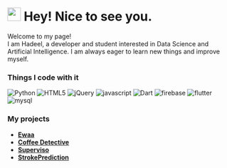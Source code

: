 

<!--
**HadeelQu/HadeelQu** is a ✨ _special_ ✨ repository because its `README.md` (this file) appears on your GitHub profile.

Here are some ideas to get you started:

- 🔭 I’m currently working on ...
- 🌱 I’m currently learning ...
- 👯 I’m looking to collaborate on ...
- 🤔 I’m looking for help with ...
- 💬 Ask me about ...
- 📫 How to reach me: ...
- 😄 Pronouns: ...
- ⚡ Fun fact: ...
-->
<h1><img src="https://emojis.slackmojis.com/emojis/images/1531849430/4246/blob-sunglasses.gif?1531849430" width="30"/> Hey! Nice to see you.</h1>


<p>Welcome to my page! </br> I am Hadeel, a developer and student interested in Data Science and Artificial Intelligence. I am always eager to learn new things and improve myself.
<h3>Things I code with it </h3>
<p>
  <img alt="Python" src="https://img.shields.io/badge/Python-3776AB?style=for-the-badge&logo=Python&logoColor=white" />
   <img alt="HTML5" src="https://img.shields.io/badge/HTML5-E34F26?style=for-the-badge&logo=HTML5&logoColor=white" />
   <img alt="jQuery" src="https://img.shields.io/badge/jQuery-0769AD?style=for-the-badge&logo=jQuery&logoColor=white" />
    <img alt="javascript" src="https://img.shields.io/badge/javascript-F7DF1E?style=for-the-badge&logo=javascript&logoColor=black" />
    <img alt="Dart" src="https://img.shields.io/badge/Dart-0175C2?style=for-the-badge&logo=Dart&logoColor=white" />
     <img alt="firebase" src="https://img.shields.io/badge/firebase-FFCA28?style=for-the-badge&logo=firebase&logoColor=black" />
     <img alt="flutter" src="https://img.shields.io/badge/flutter-02569B?style=for-the-badge&logo=flutter&logoColor=white" />
      <img alt="mysql" src="https://img.shields.io/badge/mysql-4479A1?style=for-the-badge&logo=mysql&logoColor=black" />
   
 
</p>

### My projects
* <a href="https://github.com/HadeelQu/2022-GP1-4"><b>Ewaa</b></a>
* <a href="https://github.com/HadeelQu/2022-GP1-4](https://github.com/HadeelQu/Coffee-Detective-Practical-Software-Engineering"><b>Coffee Detective</b>
* <a href="https://github.com/HadeelQu/online-employees-management-system"><b>Superviso</b></a>
* <a href="https://github.com/HadeelQu/online-employees-management-system](https://github.com/HadeelQu/DataScience-strokePrediction"><b>StrokePrediction</b></a>
